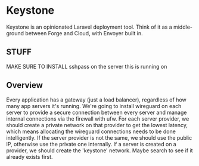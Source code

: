# Keystone

Keystone is an opinionated Laravel deployment tool. Think of it as a middle-ground between Forge and Cloud, with Envoyer built in.

## STUFF

MAKE SURE TO INSTALL sshpass on the server this is running on

## Overview

Every application has a gateway (just a load balancer), regardless of how many app servers it's running.
We're going to install wireguard on each server to provide a secure connection between every server and manage internal connections via the firewall with ufw.
For each server provider, we should create a private network on that provider to get the lowest latency, which means allocating the wireguard connections needs to be done intelligently. If the server provider is not the same, we should use the public IP, otherwise use the private one internally.
If a server is created on a provider, we should create the 'keystone' network. Maybe search to see if it already exists first.

